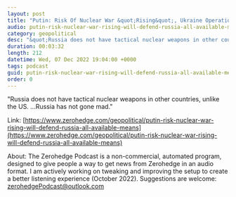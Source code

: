 ```yaml
---
layout: post
title: "Putin: Risk Of Nuclear War &quot;Rising&quot;, Ukraine Operation To Be &quot;Long Process&quot;"
audio: putin-risk-nuclear-war-rising-will-defend-russia-all-available-means-0
category: geopolitical
desc: "&quot;Russia does not have tactical nuclear weapons in other countries, unlike the US. ...Russia has not gone mad.&quot;"
duration: 00:03:32
length: 212
datetime: Wed, 07 Dec 2022 19:04:00 +0000
tags: podcast
guid: putin-risk-nuclear-war-rising-will-defend-russia-all-available-means-0
order: 0
---
```

&quot;Russia does not have tactical nuclear weapons in other countries, unlike the US. ...Russia has not gone mad.&quot;

Link: [https://www.zerohedge.com/geopolitical/putin-risk-nuclear-war-rising-will-defend-russia-all-available-means](https://www.zerohedge.com/geopolitical/putin-risk-nuclear-war-rising-will-defend-russia-all-available-means)

About: The Zerohedge Podcast is a non-commercial, automated program, designed to give people a way to get news from Zerohedge in an audio format.  I am actively working on tweaking and improving the setup to create a better listening experience (October 2022).  Suggestions are welcome: [zerohedgePodcast@outlook.com](mailto:zerohedgePodcast@outlook.com)